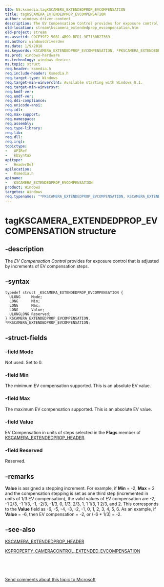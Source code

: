 ```yaml
---
UID: NS:ksmedia.tagKSCAMERA_EXTENDEDPROP_EVCOMPENSATION
title: tagKSCAMERA_EXTENDEDPROP_EVCOMPENSATION
author: windows-driver-content
description: The EV Compensation Control provides for exposure control that is adjusted by increments of EV compensation steps.
old-location: stream\kscamera_extendedprop_evcompensation.htm
old-project: stream
ms.assetid: C9CF39F2-5081-4B99-BFD1-9F7130B27369
ms.author: windowsdriverdev
ms.date: 1/9/2018
ms.keywords: KSCAMERA_EXTENDEDPROP_EVCOMPENSATION, *PKSCAMERA_EXTENDEDPROP_EVCOMPENSATION, KSCAMERA_EXTENDEDPROP_EVCOMPENSATION structure [Streaming Media Devices], ksmedia/KSCAMERA_EXTENDEDPROP_EVCOMPENSATION, ksmedia/PKSCAMERA_EXTENDEDPROP_EVCOMPENSATION, PKSCAMERA_EXTENDEDPROP_EVCOMPENSATION structure pointer [Streaming Media Devices], PKSCAMERA_EXTENDEDPROP_EVCOMPENSATION, tagKSCAMERA_EXTENDEDPROP_EVCOMPENSATION, stream.kscamera_extendedprop_evcompensation
ms.prod: windows-hardware
ms.technology: windows-devices
ms.topic: struct
req.header: ksmedia.h
req.include-header: Ksmedia.h
req.target-type: Windows
req.target-min-winverclnt: Available starting with Windows 8.1.
req.target-min-winversvr: 
req.kmdf-ver: 
req.umdf-ver: 
req.ddi-compliance: 
req.unicode-ansi: 
req.idl: 
req.max-support: 
req.namespace: 
req.assembly: 
req.type-library: 
req.lib: 
req.dll: 
req.irql: 
topictype:
-	APIRef
-	kbSyntax
apitype:
-	HeaderDef
apilocation:
-	Ksmedia.h
apiname:
-	KSCAMERA_EXTENDEDPROP_EVCOMPENSATION
product: Windows
targetos: Windows
req.typenames: "*PKSCAMERA_EXTENDEDPROP_EVCOMPENSATION, KSCAMERA_EXTENDEDPROP_EVCOMPENSATION"
---
```


# tagKSCAMERA_EXTENDEDPROP_EVCOMPENSATION structure


## -description


The <i>EV Compensation Control</i> provides for exposure control that is adjusted by increments of EV compensation steps.


## -syntax


````
typedef struct _KSCAMERA_EXTENDEDPROP_EVCOMPENSATION {
  ULONG     Mode;
  LONG      Min;
  LONG      Max;
  LONG      Value;
  ULONGLONG Reserved;
} KSCAMERA_EXTENDEDPROP_EVCOMPENSATION, *PKSCAMERA_EXTENDEDPROP_EVCOMPENSATION;
````


## -struct-fields




### -field Mode

Not used. Set to 0.


### -field Min

The minimum EV compensation supported. This is an absolute EV value.


### -field Max

The maximum EV compensation supported. This is an absolute EV value.


### -field Value

EV Compensation in units of steps  selected in the <b>Flags</b> member of <a href="..\ksmedia\ns-ksmedia-tagkscamera_extendedprop_header.md">KSCAMERA_EXTENDEDPROP_HEADER</a>.


### -field Reserved

Reserved.


## -remarks



<b>Value</b> is assigned a stepping increment. For example, if <b>Min</b> = -2, <b>Max</b> = 2 and the compensation stepping is set as one third step (incremented in units of 1/3 EV compensation), the valid values of EV compensation are -2, -1 2/3, -1 1/3, -1, -2/3, -1/3, 0, 1/3, 2/3, 1, 1 1/3, 1 2/3, and 2.  This corresponds to the <b>Value</b> field as -6, -5, -4, -3, -2, -1, 0, 1, 2, 3, 4, 5, 6. As an example, if  <b>Value</b> = -6, then EV compensation = -2, or (-6 * 1/3) = -2.




## -see-also

<a href="..\ksmedia\ns-ksmedia-tagkscamera_extendedprop_header.md">KSCAMERA_EXTENDEDPROP_HEADER</a>



<a href="https://msdn.microsoft.com/library/windows/hardware/dn567572">KSPROPERTY_CAMERACONTROL_EXTENDED_EVCOMPENSATION</a>



 

 

<a href="mailto:wsddocfb@microsoft.com?subject=Documentation%20feedback [stream\stream]:%20KSCAMERA_EXTENDEDPROP_EVCOMPENSATION structure%20 RELEASE:%20(1/9/2018)&amp;body=%0A%0APRIVACY STATEMENT%0A%0AWe use your feedback to improve the documentation. We don't use your email address for any other purpose, and we'll remove your email address from our system after the issue that you're reporting is fixed. While we're working to fix this issue, we might send you an email message to ask for more info. Later, we might also send you an email message to let you know that we've addressed your feedback.%0A%0AFor more info about Microsoft's privacy policy, see http://privacy.microsoft.com/en-us/default.aspx." title="Send comments about this topic to Microsoft">Send comments about this topic to Microsoft</a>

